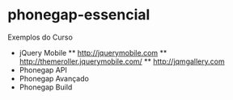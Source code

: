 phonegap-essencial
==================

Exemplos do Curso


* jQuery Mobile
** http://jquerymobile.com
** http://themeroller.jquerymobile.com/
** http://jqmgallery.com
* Phonegap API
* Phonegap Avançado
* Phonegap Build


